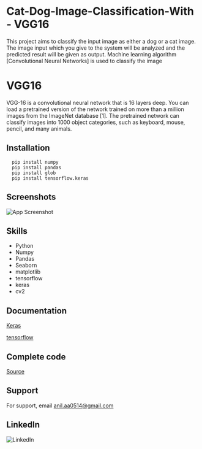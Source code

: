 
# Cat-Dog-Image-Classification-With -  VGG16


This project aims to classify the input image as either a dog or a cat image. The image input which you give to the system will be analyzed and the predicted result will be given as output. Machine learning algorithm [Convolutional Neural Networks] is used to classify the image

# VGG16


VGG-16 is a convolutional neural network that is 16 layers deep. You can load a pretrained version of the network trained on more than a million images from the ImageNet database [1]. The pretrained network can classify images into 1000 object categories, such as keyboard, mouse, pencil, and many animals.
## Installation


```
  pip install numpy
  pip install pandas
  pip install glob
  pip install tensorflow.keras
```
    
## Screenshots

![App Screenshot](https://miro.medium.com/max/827/1*UeAhoKM0kJfCPA03wt5H0A.png)











## Skills 


- Python
- Numpy
- Pandas 
- Seaborn
- matplotlib
- tensorflow
- keras
- cv2
## Documentation

[Keras](https://keras.io/api/applications/vgg/)

[tensorflow](https://www.tensorflow.org/guide)

## Complete code



[Source](https://github.com/Anil0205/Cat-Dog-Image-Classification-With-VGG16-)

## Support

For support, email anil.aa0514@gmail.com 


## LinkedIn


![LinkedIn](https://img.shields.io/badge/linkedin-0A66C2?style=for-the-badge&logo=linkedin&logoColor=white(https://www.linkedin.com/in/anil-abberaboina-894720243/))

